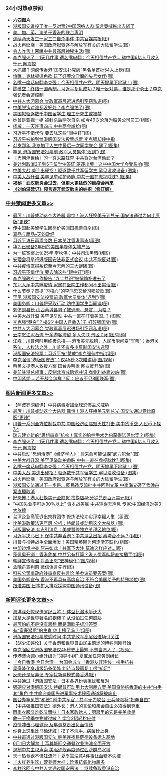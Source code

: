 <div class="catlist">
<h3>24小时热点禁闻</h3>
<ul>
<li><b><a href="64photo" target="_blank">六四图片</a></b></li>
<li><a href="https://github.com/fqnews/bnews/blob/master/cnnews/hknews/20200528/1335987.md">港版国安谁投了唯一反对票?中国网络人肉 留言竟喊拖出去斩了</a></li>
<li><a href="https://github.com/fqnews/bnews/blob/master/renquan/20200529/1336008.md">美、加、英、澳关于香港的联合声明</a></li>
<li><a href="https://github.com/fqnews/bnews/blob/master/cbnews/20200529/1336071.md">连续两天发生一家三口自杀事件 中共官媒禁报(图)</a></li>
<li><a href="https://github.com/fqnews/bnews/blob/master/topimagenews/20200528/1335989.md">战火再延烧！美国政府拟驱逐与解放军有关的大陆留学生(图)</a></li>
<li><a href="https://github.com/fqnews/bnews/blob/master/cnnews/20200529/1336261.md">令人咋舌！网曝中共最高层神秘生活(图)</a></li>
<li><a href="https://github.com/fqnews/bnews/blob/master/topimagenews/20200529/1336410.md">李克强火了！1天几件事 遭名嘴电翻：今天相信共产党... 称中国6亿人月收入千元 网震惊</a></li>
<li><a href="https://github.com/fqnews/bnews/blob/master/cnnews/20200529/1336203.md">大抓捕？网疯传香港“国安法扑克牌”黑名单首批54人上榜(图)</a></li>
<li><a href="https://github.com/fqnews/bnews/blob/master/cnnews/20200529/1336399.md">惊曝：克林顿逞色欲 玩了好莱坞淫魔的头号女伴(图)</a></li>
<li><a href="https://github.com/fqnews/bnews/blob/master/topimagenews/20200529/1336306.md">名嘴一席话电翻李克强：今天相信共产党，明天提早下地狱！(图)</a></li>
<li><a href="https://github.com/fqnews/bnews/blob/master/cbnews/20200529/1336099.md">陈破空：终结一国两制，习近平复仇成功？唯一反对票，谁是那个勇士？李克强记者会遭控制 </a></li>
<li><a href="https://github.com/fqnews/bnews/blob/master/cbnews/20200529/1336319.md">中共人大闭幕会 党政军高层迟进场引窃窃私语(图)</a></li>
<li><a href="https://github.com/fqnews/bnews/blob/master/cbnews/20200529/1336251.md">中美脱钩对谁都没好处？李克强怕了(图)</a></li>
<li><a href="https://github.com/fqnews/bnews/blob/master/ssgc/20200529/1336088.md">美国拟驱逐数千中国留学生  理工研究生或被禁</a></li>
<li><a href="https://github.com/fqnews/bnews/blob/master/yule/20200529/1336052.md">她曾是亚视一姐 被封杀后两次自杀 如今49岁沦落为船务公司员工(组图)</a></li>
<li><a href="https://github.com/fqnews/bnews/blob/master/comments/20200529/1336162.md">杨威：一天连遭四击 中共两会尴尬(图)</a></li>
<li><a href="https://github.com/fqnews/bnews/blob/master/cbnews/20200529/1336397.md">习近平不惜代价 要去除这些“眼中钉”(图)</a></li>
<li><a href="https://github.com/fqnews/bnews/blob/master/comments/20200529/1336275.md">习近平被拍到给港版国安法投赞成票 李克强却伸中指</a></li>
<li><a href="https://github.com/fqnews/bnews/blob/master/funmedia/20200529/1336146.md">41岁那年 我参加了人生中最后一次同学聚会 醒了(图集)</a></li>
<li><a href="https://github.com/fqnews/bnews/blob/master/cbnews/20200529/1336374.md">罕见 港版国安法投票前 政军大员集体“迟到”(图)</a></li>
<li><a href="https://github.com/fqnews/bnews/blob/master/ssgc/20200529/1336081.md">〖兲朝浮世绘〗习一尊末路狂奔 中共将对台湾动武？</a></li>
<li><a href="https://github.com/fqnews/bnews/blob/master/cbnews/20200529/1336196.md">美计划取消3千到5千留学生签证 驱逐出境！这些中国大学会受影响(图)</a></li>
<li><a href="https://github.com/fqnews/bnews/blob/master/topimagenews/20200529/1336294.md">中美大战 美连出硬招！驱逐数千共军留学生 罕见没收设备 (图集)</a></li>
<li><a href="https://github.com/fqnews/bnews/blob/master/topimagenews/20200529/1336359.md">中美大战升温 美罕见举动护命脉 中共一直在虎视眈眈? (图集)</a></li>
<li><b><a href="https://github.com/fqnews/bnews/blob/master/comments/20200211/1275071.md" target="_blank">揭秘：武汉肺炎会过去，但更大更猛烈的瘟疫会再来</a></b></li>
<li><b><a href="https://github.com/fqnews/bnews/blob/master/comments/20200207/1272816.md" target="_blank">《刘伯温碑记》预言避开武汉肺炎的妙招（修订版）</a></b></li>
</ul>
</div>

<div class="catlist">
<h3><a href="https://github.com/fqnews/bnews/blob/master/cbnews/" target="_blank">中共禁闻</a><span><a href="https://github.com/fqnews/bnews/blob/master/cbnews/" target="_blank" rel="nofollow">更多文章>></a></span></h3>
<ul>
<li><a href="https://github.com/fqnews/bnews/blob/master/cbnews/20200529/1336523.md" target="_blank">最厉！川普或动这个大杀器 震惊！港人狂换美元到兑光 国安法通过为何比原版“更辣”</a></li>
<li><a href="https://github.com/fqnews/bnews/blob/master/cbnews/20200529/1336462.md" target="_blank">传中国赴美留学生因高价买回国机票自杀(图)</a></li>
<li><a href="https://github.com/fqnews/bnews/blob/master/cbnews/20200529/1336450.md" target="_blank">真品与赝品&#8211;天钧政经</a></li>
<li><a href="https://github.com/fqnews/bnews/blob/master/cbnews/20200529/1336449.md" target="_blank">习近平访日再添变数 日本关注香港事态(组图)</a></li>
<li><a href="https://github.com/fqnews/bnews/blob/master/cbnews/20200529/1336432.md" target="_blank">华为已储备2年份的美国半导体尖端产品</a></li>
<li><a href="https://github.com/fqnews/bnews/blob/master/cbnews/20200529/1336421.md" target="_blank">为一桩冤案上访25年 李秋伟：中共司法黑暗(组图)</a></li>
<li><a href="https://github.com/fqnews/bnews/blob/master/cbnews/20200529/1336411.md" target="_blank">安理会将举行港版国安法非正式会议 中共不能反对(图)</a></li>
<li><a href="https://github.com/fqnews/bnews/blob/master/cbnews/20200529/1336405.md" target="_blank">中共疫情直报系统至今无解的三大谜团(图)</a></li>
<li><a href="https://github.com/fqnews/bnews/blob/master/cbnews/20200529/1336397.md" target="_blank">习近平不惜代价 要去除这些“眼中钉”(图)</a></li>
<li><a href="https://github.com/fqnews/bnews/blob/master/cbnews/20200529/1336391.md" target="_blank">李克强政府工作报告 &#8220;九二共识&#8221;被悄悄补进去了</a></li>
<li><a href="https://github.com/fqnews/bnews/blob/master/cbnews/20200529/1336390.md" target="_blank">东北人斥中共瞒疫情 家属在医院工作都问不出实话(图)</a></li>
<li><a href="https://github.com/fqnews/bnews/blob/master/cbnews/20200529/1336385.md" target="_blank">什么节奏？首提“习核心”的李鸿忠又给习唱赞歌(图)</a></li>
<li><a href="https://github.com/fqnews/bnews/blob/master/cbnews/20200529/1336374.md" target="_blank">罕见 港版国安法投票前 政军大员集体“迟到”(图)</a></li>
<li><a href="https://github.com/fqnews/bnews/blob/master/cbnews/20200529/1336371.md" target="_blank">美国务卿：川普将采取行动 防中国学生当间谍(图)</a></li>
<li><a href="https://github.com/fqnews/bnews/blob/master/cbnews/20200529/1336370.md" target="_blank">刺伤副县长 山西芮城县男子被通缉、悬赏… 为啥？</a></li>
<li><a href="https://github.com/fqnews/bnews/blob/master/cbnews/20200529/1336360.md" target="_blank">中美大战升温 美罕见举动 中共一直在盯着美国&#8230;? (图集)</a></li>
<li><a href="https://github.com/fqnews/bnews/blob/master/cbnews/20200529/1336320.md" target="_blank">李克强“哭穷”？揭6亿中国人月收入1千 打碎强国梦(图)</a></li>
<li><a href="https://github.com/fqnews/bnews/blob/master/cbnews/20200529/1336319.md" target="_blank">中共人大闭幕会 党政军高层迟进场引窃窃私语(图)</a></li>
<li><a href="https://github.com/fqnews/bnews/blob/master/cbnews/20200529/1336318.md" target="_blank">云南怒江泥石流 千余游客滞留 多人失联 景区关闭(图/视频)</a></li>
<li><a href="https://github.com/fqnews/bnews/blob/master/cbnews/20200529/1336312.md" target="_blank">江峰：川普何时用终极杀招&#8212;-港币美元脱钩，人民币瞬间变“军票”；香港关系法、人权法之外，川普还有多少反制国安法选项</a></li>
<li><a href="https://github.com/fqnews/bnews/blob/master/cbnews/20200529/1336307.md" target="_blank">港版国安法投票：习近平按“赞成”李克强伸中指(组图)</a></li>
<li><a href="https://github.com/fqnews/bnews/blob/master/cbnews/20200529/1336299.md" target="_blank">李克强谈“港版国安法”：仅45秒 3次瞄讲稿(图/视频)</a></li>
<li><a href="https://github.com/fqnews/bnews/blob/master/cbnews/20200529/1336295.md" target="_blank">蔡英文提港人救援方案 国台办叫嚣 网友反开酸(图)</a></li>
<li><a href="https://github.com/fqnews/bnews/blob/master/cbnews/20200529/1336284.md" target="_blank">美前驻港总领事：反制北京成跨党共识 商业利益靠边站(图)</a></li>
<li><a href="https://github.com/fqnews/bnews/blob/master/cbnews/20200529/1336283.md" target="_blank">中印紧绷….若开战会怎样？网：应该不只8国联军(图)</a></li>

</ul>
</div>
<div class="catlist">
<h3><a href="https://github.com/fqnews/bnews/blob/master/topimagenews/" target="_blank">图片新闻</a><span><a href="https://github.com/fqnews/bnews/blob/master/topimagenews/" target="_blank" rel="nofollow">更多文章>></a></span></h3>
<ul>
<li><a href="https://github.com/fqnews/bnews/blob/master/topimagenews/20200529/1336547.md" target="_blank">【阿波罗网编译】中共病毒增加全球恐怖主义威胁</a></li>
<li><a href="https://github.com/fqnews/bnews/blob/master/topimagenews/20200529/1336516.md" target="_blank">最厉！川普或动这个大杀器 震惊！港人狂换美元到兑光 国安法通过竟比原版“更辣”</a></li>
<li><a href="https://github.com/fqnews/bnews/blob/master/topimagenews/20200529/1336492.md" target="_blank">川普一系列全方位制裁中共 中国经济面临毁灭性打击 美中货币战 人民币下探7.4</a></li>
<li><a href="https://github.com/fqnews/bnews/blob/master/topimagenews/20200529/1336416.md" target="_blank">瑞典建立新的“思想审查”机构！真实的脑控手术为何获得诺贝尔奖？(图集)</a></li>
<li><a href="https://github.com/fqnews/bnews/blob/master/topimagenews/20200529/1336410.md" target="_blank">李克强火了！1天几件事 遭名嘴电翻：今天相信共产党&#8230; 称中国6亿人月收入千元 网震惊</a></li>
<li><a href="https://github.com/fqnews/bnews/blob/master/topimagenews/20200529/1336369.md" target="_blank">中共启动“恐惧治港”《经济学人》：愈来愈可能试探“武力犯台”(图)</a></li>
<li><a href="https://github.com/fqnews/bnews/blob/master/topimagenews/20200529/1336359.md" target="_blank">中美大战升温 美罕见举动护命脉 中共一直在虎视眈眈? (图集)</a></li>
<li><a href="https://github.com/fqnews/bnews/blob/master/topimagenews/20200529/1336306.md" target="_blank">名嘴一席话电翻李克强：今天相信共产党，明天提早下地狱！(图)</a></li>
<li><a href="https://github.com/fqnews/bnews/blob/master/topimagenews/20200529/1336294.md" target="_blank">中美大战 美连出硬招！驱逐数千共军留学生 罕见没收设备 (图集)</a></li>
<li><a href="https://github.com/fqnews/bnews/blob/master/topimagenews/20200528/1335989.md" target="_blank">战火再延烧！美国政府拟驱逐与解放军有关的大陆留学生(图)</a></li>
<li><a href="https://github.com/fqnews/bnews/blob/master/topimagenews/20200528/1335979.md" target="_blank">港版国安法通过下一步是&#8230; 网民造反暗批中共回到文革 中南海又砸了孟晚舟案直播取消</a></li>
<li><a href="https://github.com/fqnews/bnews/blob/master/topimagenews/20200528/1335978.md" target="_blank">好恐怖！港人狂换美元至缺货 找换店45分钟兑走百万美元(图)</a></li>
<li><a href="https://github.com/fqnews/bnews/blob/master/topimagenews/20200528/1335900.md" target="_blank">“中国失业率可达30%以上” 资本战美赢 中共输得无声息 专家:中国经济对美3大依赖</a></li>
<li><a href="https://github.com/fqnews/bnews/blob/master/comments/20200528/1335859.md" target="_blank">台湾企业高管退出宗教团体 修炼法轮功实现幸福人生（组图）</a></li>
<li><a href="https://github.com/fqnews/bnews/blob/master/topimagenews/20200528/1335806.md" target="_blank">比美港政策法更严厉 分析：特朗普或动用这个大杀器 (图)</a></li>
<li><a href="https://github.com/fqnews/bnews/blob/master/topimagenews/20200528/1335792.md" target="_blank">港版国安法 众志引消息：美或暂停独立关税区地位(图)</a></li>
<li><a href="https://github.com/fqnews/bnews/blob/master/topimagenews/20200528/1335791.md" target="_blank">习近平决心已下 保中共弃香港？中共混乱出招 离垮台不远？(组图)</a></li>
<li><a href="https://github.com/fqnews/bnews/blob/master/topimagenews/20200528/1335757.md" target="_blank">川普与推特战争全面爆发！美国精英圈为何逐渐苏联化(组图)</a></li>
<li><a href="https://github.com/fqnews/bnews/blob/master/topimagenews/20200528/1335707.md" target="_blank">中印边境冲突 原来如此！共军下大注 莫迪这样应对…(图)</a></li>
<li><a href="https://github.com/fqnews/bnews/blob/master/topimagenews/20200528/1335633.md" target="_blank">蓬佩奥开铡！香港危矣 中共另有打算？港人忧军队将直接插手(组图)</a></li>
<li><a href="https://github.com/fqnews/bnews/blob/master/topimagenews/20200528/1335632.md" target="_blank">朝鲜宣传降温 对金正恩“去神秘化”(图/视频)</a></li>
<li><a href="https://github.com/fqnews/bnews/blob/master/topimagenews/20200528/1335631.md" target="_blank">孟晚舟宣判前 微信谣言先行(图)</a></li>
<li><a href="https://github.com/fqnews/bnews/blob/master/topimagenews/20200528/1335630.md" target="_blank">科技公司拿政府钱审查反共言论 美参议员要答案(图)</a></li>
<li><a href="https://github.com/fqnews/bnews/blob/master/topimagenews/20200528/1335431.md" target="_blank">美国务卿宣布 香港不再具有高度自治 不符合美国给予的特殊地位(图)</a></li>
<li><a href="https://github.com/fqnews/bnews/blob/master/topimagenews/20200528/1335421.md" target="_blank">跟进美国 日本扩大排除採购中国通讯设备(图)</a></li>

</ul>
</div>
<div class="catlist">
<h3><a href="https://github.com/fqnews/bnews/blob/master/comments/" target="_blank">新闻评论</a><span><a href="https://github.com/fqnews/bnews/blob/master/comments/" target="_blank" rel="nofollow">更多文章>></a></span></h3>
<ul>
<li><a href="https://github.com/fqnews/bnews/blob/master/comments/20200529/1336564.md" target="_blank">海洋深处惊现侏罗纪巨鲨！ 体型比潜水艇还大</a></li>
<li><a href="https://github.com/fqnews/bnews/blob/master/comments/20200529/1336533.md" target="_blank">加拿大是世界著名的钢柿子 从没怕过任何威胁</a></li>
<li><a href="https://github.com/fqnews/bnews/blob/master/comments/20200529/1336517.md" target="_blank">最可怕的不是没有思想 而是满脑子标准答案</a></li>
<li><a href="https://github.com/fqnews/bnews/blob/master/comments/20200529/1336480.md" target="_blank">有“富豪潜质”的生肖 你上榜了吗？(组图)</a></li>
<li><a href="https://github.com/fqnews/bnews/blob/master/comments/20200529/1336465.md" target="_blank">港版国安法投票敏感时间 中共党政军高层迟进场引关注</a></li>
<li><a href="https://github.com/fqnews/bnews/blob/master/comments/20200529/1336451.md" target="_blank">【胡少江评论】关于香港和世界自由民主前途的博弈刚刚开始</a></li>
<li><a href="https://github.com/fqnews/bnews/blob/master/comments/20200529/1336442.md" target="_blank">李克强回应港版国安法仅45秒史上最短 不想当恶人？（视频）</a></li>
<li><a href="https://github.com/fqnews/bnews/blob/master/comments/20200529/1336435.md" target="_blank">传港澳协调小组升级为“领导小组”  夏宝龙任常务副组长</a></li>
<li><a href="https://github.com/fqnews/bnews/blob/master/comments/20200529/1336418.md" target="_blank">「今日香港 今日台湾」 台国会成立「香港友好连线」携手抗共</a></li>
<li><a href="https://github.com/fqnews/bnews/blob/master/comments/20200529/1336414.md" target="_blank">吴奇隆化身超级奶爸带娃 刘诗诗靓丽复工很”知足“</a></li>
<li><a href="https://github.com/fqnews/bnews/blob/master/comments/20200529/1336407.md" target="_blank">反恐还是反异议 专家忧新疆模式套香港(图)</a></li>
<li><a href="https://github.com/fqnews/bnews/blob/master/comments/20200529/1336400.md" target="_blank">中共通过「港版国安法」日本各界纷表担忧和反对</a></li>
<li><a href="https://github.com/fqnews/bnews/blob/master/comments/20200529/1336387.md" target="_blank">强硬应对港版国安法 特朗普可动用七大制裁方案 美国将终结香港的中共“白手套”角色 中共偷盗美国先进军事技术秘密通道将被废止</a></li>
<li><a href="https://github.com/fqnews/bnews/blob/master/comments/20200529/1336366.md" target="_blank">国台办罕见赞“和统” 前中共军官：共军无力攻台 士兵登岛将“投奔自由”</a></li>
<li><a href="https://github.com/fqnews/bnews/blob/master/comments/20200529/1336363.md" target="_blank">【中共强推国安法】德外长：港人的言论和集会自由必须得到尊重</a></li>
<li><a href="https://github.com/fqnews/bnews/blob/master/comments/20200529/1336362.md" target="_blank">雨季衣服又难乾又飘味！日本家政达人：厨房里的它是完美救星</a></li>
<li><a href="https://github.com/fqnews/bnews/blob/master/comments/20200529/1336361.md" target="_blank">收一下换季衣物就过敏？ 学会2招轻松应付</a></li>
<li><a href="https://github.com/fqnews/bnews/blob/master/comments/20200529/1336340.md" target="_blank">疫情冲击心理健康 及早调整走出负面情绪</a></li>
<li><a href="https://github.com/fqnews/bnews/blob/master/comments/20200529/1336339.md" target="_blank">你身上这里比马桶还脏！摸了不洗手…病菌秒上身</a></li>
<li><a href="https://github.com/fqnews/bnews/blob/master/comments/20200529/1336315.md" target="_blank">中共甫通过港版国安法 韩美连夜将萨德设备运入基地</a></li>
<li><a href="https://github.com/fqnews/bnews/blob/master/comments/20200529/1336311.md" target="_blank">6月1日大解禁 土耳其城际交通餐饮业海滩全面开放</a></li>
<li><a href="https://github.com/fqnews/bnews/blob/master/comments/20200529/1336304.md" target="_blank">遏制中共主权声索  美驱逐舰再度通过西沙群岛水域</a></li>
<li><a href="https://github.com/fqnews/bnews/blob/master/comments/20200529/1336303.md" target="_blank">天一热食欲不佳狂流汗！夏季需注意4件事让血糖不失控</a></li>
<li><a href="https://github.com/fqnews/bnews/blob/master/comments/20200529/1336302.md" target="_blank">「火红养生饮」营养师大推：珍贵抗氧化物超多</a></li>
<li><a href="https://github.com/fqnews/bnews/blob/master/comments/20200529/1336297.md" target="_blank">李柱铭回应中共人大通过国安恶法 ：继续争取香港自治</a></li>

</ul>
</div>